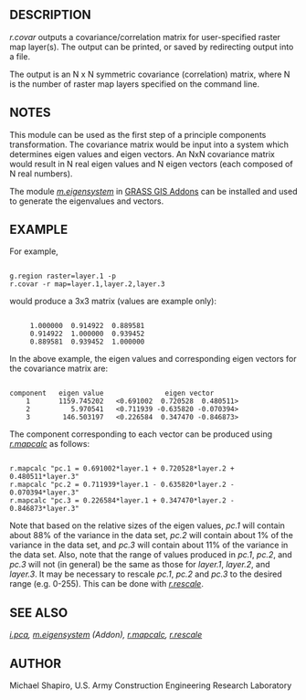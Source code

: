 
## DESCRIPTION

*r.covar* outputs a covariance/correlation matrix for user-specified
raster map layer(s). The output can be printed, or saved by redirecting
output into a file.

The output is an N x N symmetric covariance (correlation) matrix,
where N is the number of raster map layers specified on the command line.

## NOTES

This module can be used as the first step of a principle components
transformation.
The covariance matrix would be input into a system which determines
eigen values and eigen vectors. An NxN covariance matrix would result in
N real eigen values and N eigen vectors (each composed of N real numbers).

The module *[m.eigensystem](https://grass.osgeo.org/grass-stable/manuals/addons/m.eigensystem.html)*
in [GRASS GIS Addons](https://grass.osgeo.org/download/addons/)
can be installed and used to generate the eigenvalues and vectors.

## EXAMPLE

For example,

```

g.region raster=layer.1 -p
r.covar -r map=layer.1,layer.2,layer.3

```

would produce a 3x3 matrix (values are example only):

```

     1.000000  0.914922  0.889581
     0.914922  1.000000  0.939452
     0.889581  0.939452  1.000000

```

In the above example, the eigen values and corresponding eigen vectors
for the covariance matrix are:

```

component   eigen value               eigen vector
    1       1159.745202   <0.691002  0.720528  0.480511>
    2          5.970541   <0.711939 -0.635820 -0.070394>
    3        146.503197   <0.226584  0.347470 -0.846873>

```

The component corresponding to each vector can be produced using
*[r.mapcalc](r.mapcalc.html)*
as follows:

```

r.mapcalc "pc.1 = 0.691002*layer.1 + 0.720528*layer.2 + 0.480511*layer.3"
r.mapcalc "pc.2 = 0.711939*layer.1 - 0.635820*layer.2 - 0.070394*layer.3"
r.mapcalc "pc.3 = 0.226584*layer.1 + 0.347470*layer.2 - 0.846873*layer.3"

```

Note that based on the relative sizes of the eigen values,
*pc.1*
will contain about 88% of the variance in the data set,
*pc.2*
will contain about 1% of the variance in the data set, and
*pc.3*
will contain about 11% of the variance in the data set.
Also, note that the range of values produced in
*pc.1*, *pc.2*, and *pc.3* will
not (in general) be the same as those for
*layer.1*, *layer.2*, and *layer.3*.
It may be necessary to rescale
*pc.1*, *pc.2* and *pc.3* to
the desired range (e.g. 0-255).
This can be done with *[r.rescale](r.rescale.html)*.

## SEE ALSO

*[i.pca](i.pca.html),
[m.eigensystem](m.eigensystem.html) (Addon),
[r.mapcalc](r.mapcalc.html),
[r.rescale](r.rescale.html)*

## AUTHOR

Michael Shapiro, U.S. Army Construction Engineering Research Laboratory
